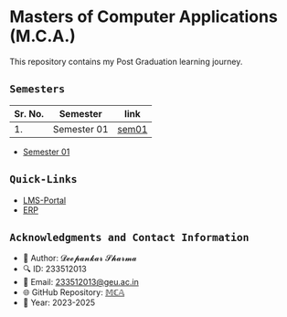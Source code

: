 # **Masters of Computer Applications (M.C.A.)**
This repository contains my Post Graduation learning journey.


## `Semesters`<br>

|Sr. No.          |      Semester    | link                       |
|-----------------|------------------|----------------------------|
|1.               | Semester 01      | [sem01](<Semester 01>)     |


- [Semester 01](<Semester 01>)

## `Quick-Links`<br>
- [LMS-Portal](https://lms.geuonline.com/d2l/login)
- [ERP](https://student.geu.ac.in/)




## `Acknowledgments and Contact Information`<br>
- 🚀 Author: 𝓓𝓮𝓮𝓹𝓪𝓷𝓴𝓪𝓻 𝓢𝓱𝓪𝓻𝓶𝓪
- 🔍 ID: 233512013
- 📧 Email: 233512013@geu.ac.in
- 🌐 GitHub Repository: [𝕄ℂ𝔸](https://github.com/ideepankarsharma2003/MCA/)
- 📅 Year: 2023-2025


